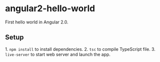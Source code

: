 # angular2-hello-world
First hello world in Angular 2.0.

<h2>Setup</h2>
1. <code>npm install</code> to install dependencies.
2. <code>tsc</code> to compile TypeScript file.
3. <code>live-server</code> to start web server and launch the app.

